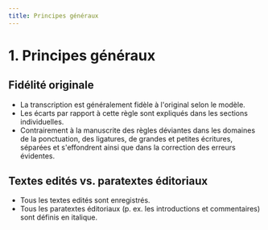 ```yaml
---
title: Principes généraux
---
```


# 1. Principes généraux

## Fidélité originale
- La transcription est généralement fidèle à l'original selon le modèle.
- Les écarts par rapport à cette règle sont expliqués dans les sections individuelles.
- Contrairement à la manuscrite des règles déviantes dans les domaines de la ponctuation, des
  ligatures, de grandes et petites écritures, séparées et s'effondrent ainsi que dans la
  correction des erreurs évidentes.

## Textes edités vs. paratextes éditoriaux
- Tous les textes edités sont enregistrés.
- Tous les paratextes éditoriaux (p. ex. les introductions et commentaires) sont définis en
  italique.